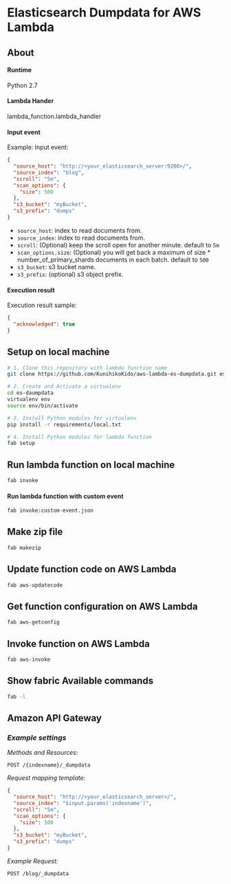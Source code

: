 # Elasticsearch Dumpdata for AWS Lambda

## About

#### Runtime
Python 2.7

#### Lambda Hander
lambda_function.lambda_handler

#### Input event

Example: Input event:
```json
{
  "source_host": "http://<your_elasticsearch_server:9200>/",
  "source_index": "blog",
  "scroll": "5m",
  "scan_options": {
    "size": 500
  },
  "s3_bucket": "myBucket",
  "s3_prefix": "dumps"
}

```

* ``source_host``: index to read documents from.
* ``source_index``: index to read documents from.
* ``scroll``: (Optional) keep the scroll open for another minute. default to ``5m``
* ``scan_options.size``: (Optional) you will get back a maximum of size * number_of_primary_shards documents in each batch. default to ``500``
* ``s3_bucket``: s3 bucket name.
* ``s3_prefix``: (optional) s3 object prefix.


#### Execution result

Execution result sample:
```json
{
  "acknowledged": true
}
```

## Setup on local machine
```bash
# 1. Clone this repository with lambda function name
git clone https://github.com/KunihikoKido/aws-lambda-es-dumpdata.git es-daumpdata

# 2. Create and Activate a virtualenv
cd es-daumpdata
virtualenv env
source env/bin/activate

# 3. Install Python modules for virtualenv
pip install -r requirements/local.txt

# 4. Install Python modules for lambda function
fab setup
```

## Run lambda function on local machine
```bash
fab invoke
```

#### Run lambda function with custom event
```bash
fab invoke:custom-event.json
```

## Make zip file
```bash
fab makezip
```

## Update function code on AWS Lambda
```bash
fab aws-updatecode
```
## Get function configuration on AWS Lambda
```bash
fab aws-getconfig
```

## Invoke function on AWS Lambda
```bash
fab aws-invoke
```

## Show fabric Available commands
```bash
fab -l
```

## Amazon API Gateway
### _Example settings_

_Methods and Resources:_
```
POST /{indexname}/_dumpdata
```

_Request mapping template:_
```json
{
  "source_host": "http://<your_elasticsearch_server>/",
  "source_index": "$input.params('indexname')",
  "scroll": "5m",
  "scan_options": {
    "size": 500
  },
  "s3_bucket": "myBucket",
  "s3_prefix": "dumps"
}
```

_Example Request:_

```
POST /blog/_dumpdata
```
